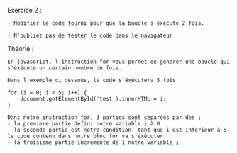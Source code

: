 Exercice 2 :

    - Modifier le code fourni pour que la boucle s'éxécute 2 fois.

    - N'oubliez pas de tester le code dans le navigateur


Théorie :

    En javascript, l'instruction for vous permet de génerer une boucle qui s'éxécute un certain nombre de fois.

    Dans l'exemple ci dessous, le code s'éxécutera 5 fois

    for (i = 0; i < 5; i++) {
        document.getElementById('test').innerHTML = i;
    }

    Dans notre instruction for, 3 parties sont séparées par des ;
    - la premiere partie défini notre variable i à 0
    - la seconde partie est notre condition, tant que i est inférieur à 5, le code contenu dans notre bloc for va s'éxécuter
    - la troisieme partie incrémente de 1 notre variable i







